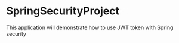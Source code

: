 # SpringSecurityProject
This application will demonstrate how to use JWT token with Spring security 
